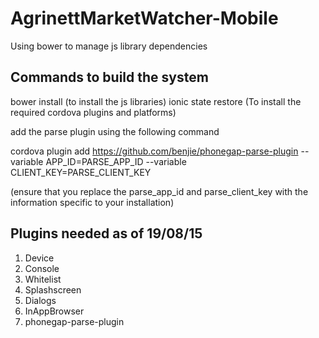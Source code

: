 # AgrinettMarketWatcher-Mobile

Using bower to manage js library dependencies


## Commands to build the system
bower install (to install the js libraries)
ionic state restore (To install the required cordova plugins and platforms)

add the parse plugin using the following command

cordova plugin add https://github.com/benjie/phonegap-parse-plugin --variable APP_ID=PARSE_APP_ID --variable CLIENT_KEY=PARSE_CLIENT_KEY


(ensure that you replace the parse_app_id and parse_client_key with the information specific to your installation)

## Plugins needed as of 19/08/15
1. Device
2. Console
3. Whitelist
4. Splashscreen
5. Dialogs
6. InAppBrowser
7. phonegap-parse-plugin